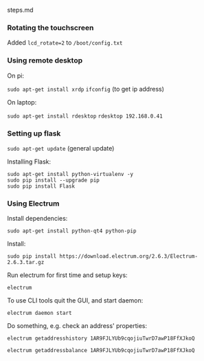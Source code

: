 steps.md

### Rotating the touchscreen

Added `lcd_rotate=2` to `/boot/config.txt`

### Using remote desktop

On pi:

`sudo apt-get install xrdp`
`ifconfig` (to get ip address)

On laptop: 

`sudo apt-get install rdesktop`
`rdesktop 192.168.0.41`

### Setting up flask

`sudo apt-get update` (general update)

Installing Flask: 

```
sudo apt-get install python-virtualenv -y
sudo pip install --upgrade pip
sudo pip install Flask
```

### Using Electrum

Install dependencies: 

`sudo apt-get install python-qt4 python-pip`

Install: 

`sudo pip install https://download.electrum.org/2.6.3/Electrum-2.6.3.tar.gz`

Run electrum for first time and setup keys: 

`electrum`

To use CLI tools quit the GUI, and start daemon: 

`electrum daemon start`

Do something, e.g. check an address' properties: 

`electrum getaddresshistory 1AR9FJLYUb9cqojiuTwrD7awP18FfXJkoQ`

`electrum getaddressbalance 1AR9FJLYUb9cqojiuTwrD7awP18FfXJkoQ`